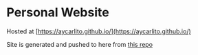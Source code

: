 # Personal Website

Hosted at [https://aycarlito.github.io/](https://aycarlito.github.io/)

Site is generated and pushed to here from [this repo](https://github.com/AyCarlito/hugo-personal-website)
